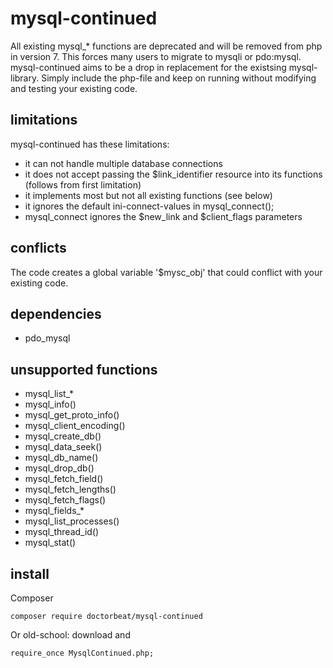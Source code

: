 # mysql-continued
All existing mysql_* functions are deprecated and will be removed from php in version 7. This forces many users to migrate to mysqli or pdo:mysql.
mysql-continued aims to be a drop in replacement for the existsing mysql-library. Simply include the php-file and keep on running
without modifying and testing your existing code.

## limitations
mysql-continued has these limitations:
- it can not handle multiple database connections
- it does not accept passing the $link_identifier resource into its functions (follows from first limitation)
- it implements most but not all existing functions (see below)
- it ignores the default ini-connect-values in mysql_connect();
- mysql_connect ignores the $new_link and $client_flags parameters

## conflicts
The code creates a global variable '$mysc_obj' that could conflict with your existing code.

## dependencies
- pdo_mysql 

## unsupported functions
- mysql_list_*
- mysql_info()
- mysql_get_proto_info()
- mysql_client_encoding()
- mysql_create_db()
- mysql_data_seek()
- mysql_db_name()
- mysql_drop_db()
- mysql_fetch_field()
- mysql_fetch_lengths()
- mysql_fetch_flags()
- mysql_fields_*
- mysql_list_processes()
- mysql_thread_id()
- mysql_stat()

## install
Composer
```
composer require doctorbeat/mysql-continued
```
  
Or old-school: download and
```
require_once MysqlContinued.php;
```
